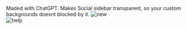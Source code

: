 Maded with ChatGPT. Makes Social sidebar transparent, so your custom backgrounds doesnt blocked by it.
![new](https://github.com/user-attachments/assets/ade51d26-9767-433f-8adf-bcbdc46b99eb)    
![help](https://github.com/user-attachments/assets/e7ae5be5-d444-42a1-a4da-66362687c761)
